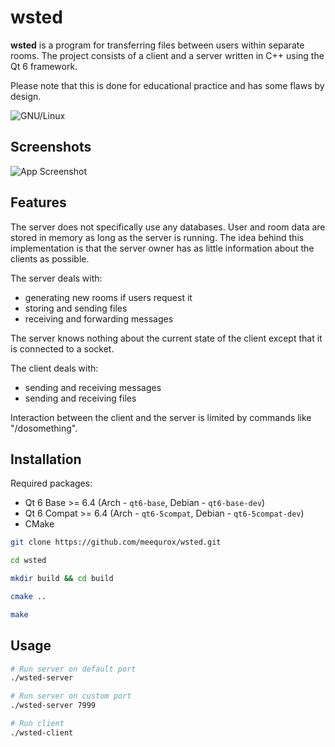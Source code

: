 
# wsted

**wsted** is a program for transferring files between users within separate rooms. The project consists of a client and a server written in C++ using the Qt 6 framework.

Please note that this is done for educational practice and has some flaws by design.

![GNU/Linux](https://img.shields.io/badge/Linux-FCC624.svg?style=for-the-badge&logo=Linux&logoColor=black)
## Screenshots

![App Screenshot](https://images2.imgbox.com/a9/52/BfSBIXGP_o.png)


## Features

The server does not specifically use any databases. User and room data are stored in memory as long as the server is running. The idea behind this implementation is that the server owner has as little information about the clients as possible.

The server deals with:
- generating new rooms if users request it
- storing and sending files
- receiving and forwarding messages

The server knows nothing about the current state of the client except that it is connected to a socket.

The client deals with:
- sending and receiving messages
- sending and receiving files

Interaction between the client and the server is limited by commands like "/dosomething".

## Installation

Required packages:
- Qt 6 Base >= 6.4 (Arch - `qt6-base`, Debian - `qt6-base-dev`)
- Qt 6 Compat >= 6.4 (Arch - `qt6-5compat`, Debian - `qt6-5compat-dev`)
- CMake

```bash
git clone https://github.com/meequrox/wsted.git

cd wsted

mkdir build && cd build

cmake ..

make
```
    
## Usage

```bash
# Run server on default port
./wsted-server

# Run server on custom port
./wsted-server 7999

# Run client
./wsted-client
```
